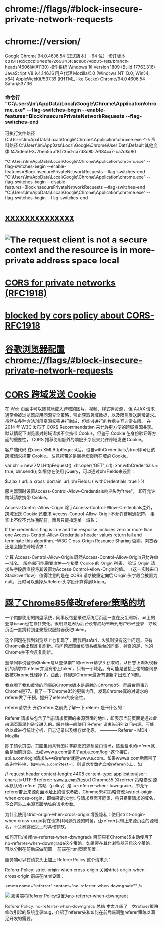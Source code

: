 # chrome://flags/#block-insecure-private-network-requests
# chrome://version/
Google Chrome	94.0.4606.54 (正式版本) （64 位）
修订版本	c8191a1d5cccbf64e8fe7269043f8ace8d74dd05-refs/branch-heads/4606@{#1130}
操作系统	Windows 10 Version 1809 (Build 17763.316)
JavaScript	V8 9.4.146.16
用户代理	Mozilla/5.0 (Windows NT 10.0; Win64; x64) AppleWebKit/537.36 (KHTML, like Gecko) Chrome/94.0.4606.54 Safari/537.36
### 命令行	"C:\Users\lm\AppData\Local\Google\Chrome\Application\chrome.exe" --flag-switches-begin --enable-features=BlockInsecurePrivateNetworkRequests --flag-switches-end
可执行文件路径	C:\Users\lm\AppData\Local\Google\Chrome\Application\chrome.exe
个人资料路径	C:\Users\lm\AppData\Local\Google\Chrome\User Data\Default
其他变体	f475deb0-377be55a
af81735d-ca7d8d80
7e184ca7-ca7d8d80


"C:\Users\lm\AppData\Local\Google\Chrome\Application\chrome.exe" --flag-switches-begin --enable-features=BlockInsecurePrivateNetworkRequests --flag-switches-end
"C:\Users\lm\AppData\Local\Google\Chrome\Application\chrome.exe" --flag-switches-begin --disable-features=BlockInsecurePrivateNetworkRequests --flag-switches-end
"C:\Users\lm\AppData\Local\Google\Chrome\Application\chrome.exe" --flag-switches-begin --flag-switches-end


# [xxxxxxxxxxxxxx](https://wicg.github.io/private-network-access/)

# ![The request client is not a secure context and the resource is in more-private address space `local`](https://web.dev/cors-rfc1918-feedback/)
# [CORS for private networks (RFC1918)](RFC1918.png)

# [blocked by cors policy about CORS-RFC1918](https://blog.csdn.net/MyFreeIT/article/details/120437772)
# [谷歌浏览器配置 chrome://flags/#block-insecure-private-network-requests](CORS.png)

# [CORS 跨域发送 Cookie](https://harttle.land/2016/12/28/cors-with-cookie.html)
在 Web 页面中可以随意地载入跨域的图片、视频、样式等资源， 但 AJAX 请求通常会被浏览器应用同源安全策略，禁止获取跨域数据，以及限制发送跨域请求。 虽然有多种方法利用资源标签进行跨域，但能够进行的数据交互非常有限。 在 2014 年 W3C 发布了 CORS Recommendation 来允许更方便的跨域资源共享。 默认情况下浏览器对跨域请求不会携带 Cookie，但鉴于 Cookie 在身份验证等方面的重要性， CORS 推荐使用额外的响应头字段来允许跨域发送 Cookie。

客户端代码
在open XMLHttpRequest后，设置withCredentials为true即可让该跨域请求携带 Cookie。 注意携带的是目标页面所在域的 Cookie。

var xhr = new XMLHttpRequest();
xhr.open('GET', url);
xhr.withCredentials = true;
xhr.send();
如果你在使用 jQuery，可以通过xhrFields来设置：

$.ajax({
   url: a_cross_domain_url,
   xhrFields: {
      withCredentials: true
   }
});

服务器同时设置Access-Control-Allow-Credentials响应头为"true"， 即可允许跨域请求携带 Cookie。

Access-Control-Allow-Origin
除了Access-Control-Allow-Credentials之外，跨域发送 Cookie 还要求 Access-Control-Allow-Origin不允许使用通配符。 事实上不仅不允许通配符，而且只能指定单一域名：

If the credentials flag is true and the response includes zero or more than one Access-Control-Allow-Credentials header values return fail and terminate this algorithm. –W3C Cross-Origin Resource Sharing
否则，浏览器还是会挡住跨域请求：

计算 Access-Control-Allow-Origin
既然Access-Control-Allow-Origin只允许单一域名， 服务器可能需要维护一个接受 Cookie 的 Origin 列表， 验证 Origin 请求头字段后直接将其设置为Access-Control-Allow-Origin的值。 （这一实践来自 Stackoverflow） 值得注意的是在 CORS 请求被重定向后 Origin 头字段会被置为 null。 此时可以选择从Referer头字段计算得到Origin。

# [踩了Chrome85修改referer策略的坑]()

一个内部使用的网盘系统，同事反馈登录进系统后页面一直在反复刷新，url上的登录token也在疯狂变化。很明显是因为后台没有成功判断到用户已经登录，导致页面一直跳转到登录授权服务器获取token。

这个问题在我到浏览器上也复现了，而我用safari，火狐则没有这个问题。只有Chrome会出现反复刷新。将问题反馈给负责系统后台的同事，神奇的是，他的Chrome并不会反复刷新。

登录同事说登录的token是从登录接口的referer请求头获取的，从日志上看发现我们的请求中referer并没有带上token，只有一个域名。有可能是链接上带的查询参数被Chrome处理掉了。由此，怀疑是Chrome最近有更新才出现了问题。

我查看了我和反馈的同事的Chrome版本是最新的Chrome85，而后台同事的Chrome是77。搜了一下Chrome85的更新内容，发现Chrome真的对请求的referer做了干预。提升了referer的安全性。

referer请求头
开讲referer之前先了解一下 referer 是干什么的：

Referer 请求头包含了当前请求页面的来源页面的地址，即表示当前页面是通过此来源页面里的链接进入的。服务端一般使用 Referer 请求头识别访问来源，可能会以此进行统计分析、日志记录以及缓存优化等。
———— Referer - MDN - Mozilla

除了请求页面，页面里如果有图片等静态资源和接口请求，这些请求的referer就会是当前页面。比如www.a.com请求了api.a.com/login这个接口，api.a.com/login请求头中的referer就是www.a.com。如果www.a.com后面带了查询字符串，如www.a.com?test=1，则请求参数也会被referer带上，如

// request header
content-length: 4408
content-type: application/json; charset=UTF-8
referer: www.a.com?test=1
Chrome85 的 referer 策略修改
原本默认的 referer 策略（policy）是no-referrer-when-downgrade，即允许referer带上来源页面地址上的请求参数，Chrome85将策略修改为strict-origin-when-cross-origin，即如果请求地址与请求页面非同源，将只携带请求的域名，不会再带上来源页面地址的请求参数。

为什么使用strict-origin-when-cross-origin
增强隐私：使用strict-origin-when-cross-origin将在请求非同源资源的时候，让referer只带上来源页面的源域名，不会暴露链接上的其他参数。

如何开启/关闭no-referrer-when-downgrade
目前只有Chrome85主动使用了no-referrer-when-downgrade这个策略，如果要在其他浏览器开启这个策略，可以分别在前后端做配置：
前端在html页面配置：

<meta name="referrer" content="strict-origin-when-cross-origin" />
服务端可以在请求头上加上 Referer Policy 这个请求头：

Referer Policy: strict-origin-when-cross-origin
关闭strict-origin-when-cross-origin
前端在html设置：

<meta name="referrer" content="no-referrer-when-downgrade"" />
<!-- 对某个特定资源设置 referer 策略 -->
<img src="…" referrerpolicy="no-referrer-when-downgrade" />
服务端将Referer Policy设置为no-referrer-when-downgrade

Referer Policy: no-referrer-when-downgrade
总结
本文介绍了一次referer策略修改引起的系统登录bug，介绍了referer头和如何在前后端调整referer策略以满足开发的需要。
